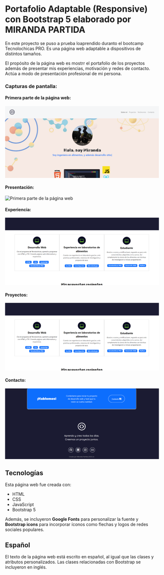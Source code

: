 # Portafolio Adaptable (Responsive) con Bootstrap 5 elaborado por MIRANDA PARTIDA

En este proyecto se puso a prueba loaprendido duranto el bootcamp Tecnolochicas PRO. Es una página web adaptable a dispositivos de distintos tamaños.

El propósito de la página web es mostrr el portafolio de los proyectos además de presentar mis experiencias, motivación y redes de contacto. Actúa a modo de presentación profesional de mi persona.

### Capturas de pantalla:

#### Primera parte de la página web:

![Primera parte de la página web](imagenes/pantallaprincipal.png)

#### Presentación:

![Primera parte de la página web](imagenes/presentación.png)

#### Experiencia:

![Experiencia](imagenes/experiencia.png)

#### Proyectos:

![Proyectos](imagenes/proyectos.png)

#### Contacto:

![Proyectos](imagenes/contacto.png)

## Tecnologías

Esta página web fue creada con:

* HTML
* CSS
* JavaScript 
* Bootstrap 5

Además, se incluyeron **Google Fonts** para personalizar la fuente y **Bootstrap icons** para incorporar íconos como flechas y logos de redes sociales populares. 

## Español

El texto de la página web está escrito en español, al igual que las clases y atributos personalizados. Las clases relacionadas con Bootstrap se incluyeron en inglés.




